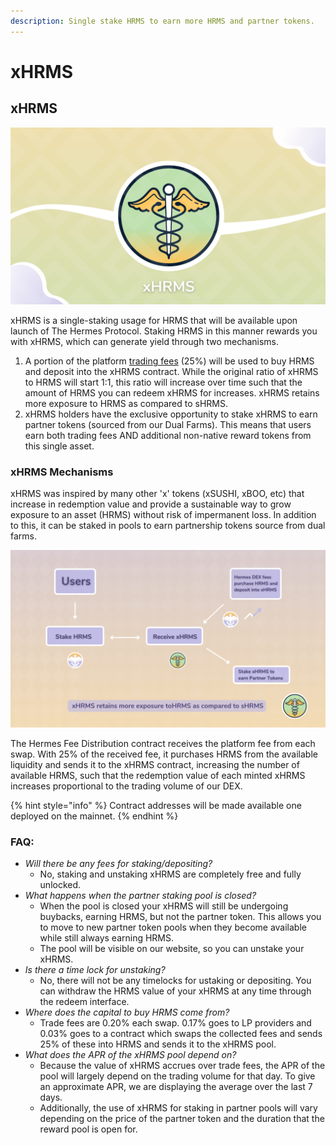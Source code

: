 ```yaml
---
description: Single stake HRMS to earn more HRMS and partner tokens.
---
```


# xHRMS

## xHRMS

![](<../.gitbook/assets/xHRMS Cover.png>)

xHRMS is a single-staking usage for HRMS that will be available upon launch of The Hermes Protocol. Staking HRMS in this manner rewards you with xHRMS, which can generate yield through two mechanisms.

1. A portion of the platform [trading fees](../tokenomics/feenomics.md#swap-fee) (25%) will be used to buy HRMS and deposit into the xHRMS contract. While the original ratio of xHRMS to HRMS will start 1:1, this ratio will increase over time such that the amount of HRMS you can redeem xHRMS for increases. xHRMS retains more exposure to HRMS as compared to sHRMS.
2. xHRMS holders have the exclusive opportunity to stake xHRMS to earn partner tokens (sourced from our Dual Farms). This means that users earn both trading fees AND additional non-native reward tokens from this single asset.

### xHRMS Mechanisms

xHRMS was inspired by many other 'x' tokens (xSUSHI, xBOO, etc) that increase in redemption value and provide a sustainable way to grow exposure to an asset (HRMS) without risk of impermanent loss. In addition to this, it can be staked in pools to earn partnership tokens source from dual farms.

![](../.gitbook/assets/xHRMS1.png)

The Hermes Fee Distribution contract receives the platform fee from each swap. With 25% of the received fee, it purchases HRMS from the available liquidity and sends it to the xHRMS contract, increasing the number of available HRMS, such that the redemption value of each minted xHRMS increases proportional to the trading volume of our DEX.

{% hint style="info" %}
Contract addresses will be made available one deployed on the mainnet.
{% endhint %}

### FAQ:

* _Will there be any fees for staking/depositing?_
  * No, staking and unstaking xHRMS are completely free and fully unlocked.
* _What happens when the partner staking pool is closed?_
  * When the pool is closed your xHRMS will still be undergoing buybacks, earning HRMS, but not the partner token. This allows you to move to new partner token pools when they become available while still always earning HRMS.
  * The pool will be visible on our website, so you can unstake your xHRMS.
* _Is there a time lock for unstaking?_
  * No, there will not be any timelocks for ustaking or depositing. You can withdraw the HRMS value of your xHRMS at any time through the redeem interface.
* _Where does the capital to buy HRMS come from?_
  * Trade fees are 0.20% each swap. 0.17% goes to LP providers and 0.03% goes to a contract which swaps the collected fees and sends 25% of these into HRMS and sends it to the xHRMS pool.
* _What does the APR of the xHRMS pool depend on?_
  * Because the value of xHRMS accrues over trade fees, the APR of the pool will largely depend on the trading volume for that day. To give an approximate APR, we are displaying the average over the last 7 days.
  * Additionally, the use of xHRMS for staking in partner pools will vary depending on the price of the partner token and the duration that the reward pool is open for.


